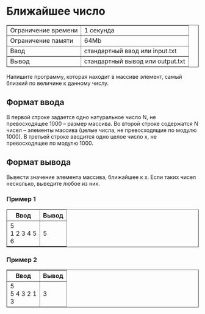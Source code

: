 <h1 class="title">Ближайшее число</h1>

<table class="test-description" border="1" style="border-collapse:collapse;" cellpadding="5">
	<tbody>
		<tr>
			<td>Ограничение времени</td>
			<td>1 секунда</td>
		<tr>
			<td>Ограничение памяти</td>
            <td>64Mb</td>
		</tr>
		<tr>
			<td>Ввод</td>
            <td>стандартный ввод или input.txt</td>
		</tr>
		<tr>
			<td>Вывод</td>
            <td>стандартный вывод или output.txt</td>
		</tr>
	</tbody>
</table>
<p>Напишите программу, которая находит в массиве элемент, самый близкий по величине к  данному числу.</p>

<h2>Формат ввода</h2>
<p>В первой строке задается одно натуральное число N, не превосходящее 1000 – размер массива. Во второй строке содержатся N чисел – элементы массива (целые числа, не превосходящие по модулю 1000). В третьей строке вводится одно целое число x, не превосходящее по модулю 1000.</p>

<h2>Формат вывода</h2>
<p>Вывести значение элемента массива, ближайшее к x. Если таких чисел несколько, выведите любое из них.</p>

<h3>Пример 1</h3>
<table class="in-out" border="1" style="border-collapse:collapse;" cellpadding="5">
      <thead>
         <tr>
            <th>Ввод</th>
            <th>Вывод</th>
         </tr>
      </thead>
	<tbody>
		<tr>
			<td>5
                <br>1 2 3 4 5
                <br>6</td>
			<td>5</td>
		</tr>
	</tbody>
</table>
<h3>Пример 2</h3>
<table class="in-out" border="1" style="border-collapse:collapse;" cellpadding="5">
      <thead>
         <tr>
            <th>Ввод</th>
            <th>Вывод</th>
         </tr>
      </thead>
	<tbody>
		<tr>
			<td>5
                <br>5 4 3 2 1
                <br>3</td>
			<td>3</td>
		</tr>
	</tbody>
</table>